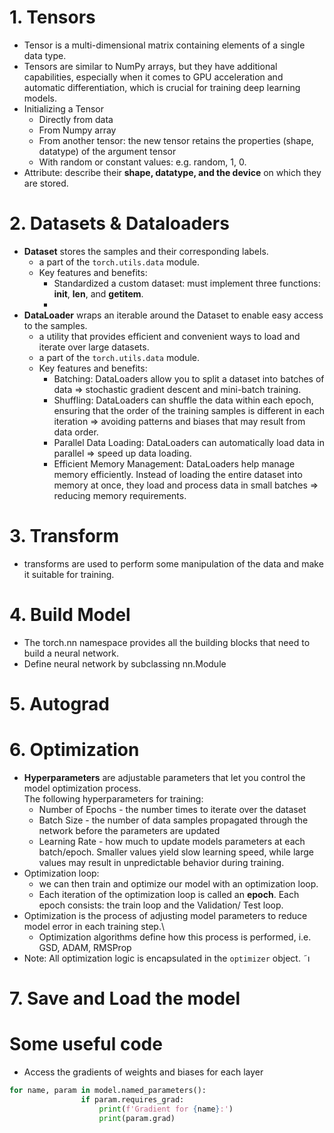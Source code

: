 # 1. Tensors
* Tensor is a multi-dimensional matrix containing elements of a single data type. 
* Tensors are similar to NumPy arrays, but they have additional capabilities, especially when it comes to GPU acceleration and automatic differentiation, which is crucial for training deep learning models.
* Initializing a Tensor
    - Directly from data
    - From Numpy array
    - From another tensor: the new tensor retains the properties (shape, datatype) of the argument tensor
    - With random or constant values: e.g. random, 1, 0.
* Attribute: describe their **shape, datatype, and the device** on which they are stored.

# 2. Datasets & Dataloaders
* **Dataset** stores the samples and their corresponding labels.
    - a part of the `torch.utils.data` module.
    - Key features and benefits:
        + Standardized a custom dataset: must implement three functions: __init__, __len__, and __getitem__.
        + 
* **DataLoader** wraps an iterable around the Dataset to enable easy access to the samples.
    - a utility that provides efficient and convenient ways to load and iterate over large datasets. 
    - a part of the `torch.utils.data` module.
    - Key features and benefits:
        + Batching: DataLoaders allow you to split a dataset into batches of data => stochastic gradient descent and mini-batch training.
        + Shuffling: DataLoaders can shuffle the data within each epoch, ensuring that the order of the training samples is different in each iteration => avoiding patterns and biases that may result from data order.
        + Parallel Data Loading: DataLoaders can automatically load data in parallel => speed up data loading.
        + Efficient Memory Management: DataLoaders help manage memory efficiently. Instead of loading the entire dataset into memory at once, they load and process data in small batches => reducing memory requirements.

# 3. Transform
* transforms are used to perform some manipulation of the data and make it suitable for training.

# 4. Build Model
* The torch.nn namespace provides all the building blocks that need to build a neural network.
* Define neural network by subclassing nn.Module

# 5. Autograd

# 6. Optimization
* **Hyperparameters** are adjustable parameters that let you control the model optimization process.\
The following hyperparameters for training:
    - Number of Epochs - the number times to iterate over the dataset
    - Batch Size - the number of data samples propagated through the network before the parameters are updated
    - Learning Rate - how much to update models parameters at each batch/epoch. Smaller values yield slow learning speed, while large values may result in unpredictable behavior during training.
* Optimization loop:
    - we can then train and optimize our model with an optimization loop. 
    - Each iteration of the optimization loop is called an **epoch**. Each epoch consists: the train loop and the Validation/ Test loop.
* Optimization is the process of adjusting model parameters to reduce model error in each training step.\
    - Optimization algorithms define how this process is performed, i.e. GSD, ADAM, RMSProp
* Note: All optimization logic is encapsulated in the `optimizer` object.
˜ı
# 7. Save and Load the model


# Some useful code 
* Access the gradients of weights and biases for each layer
```python
for name, param in model.named_parameters():
                if param.requires_grad:
                    print(f'Gradient for {name}:')
                    print(param.grad)
```








